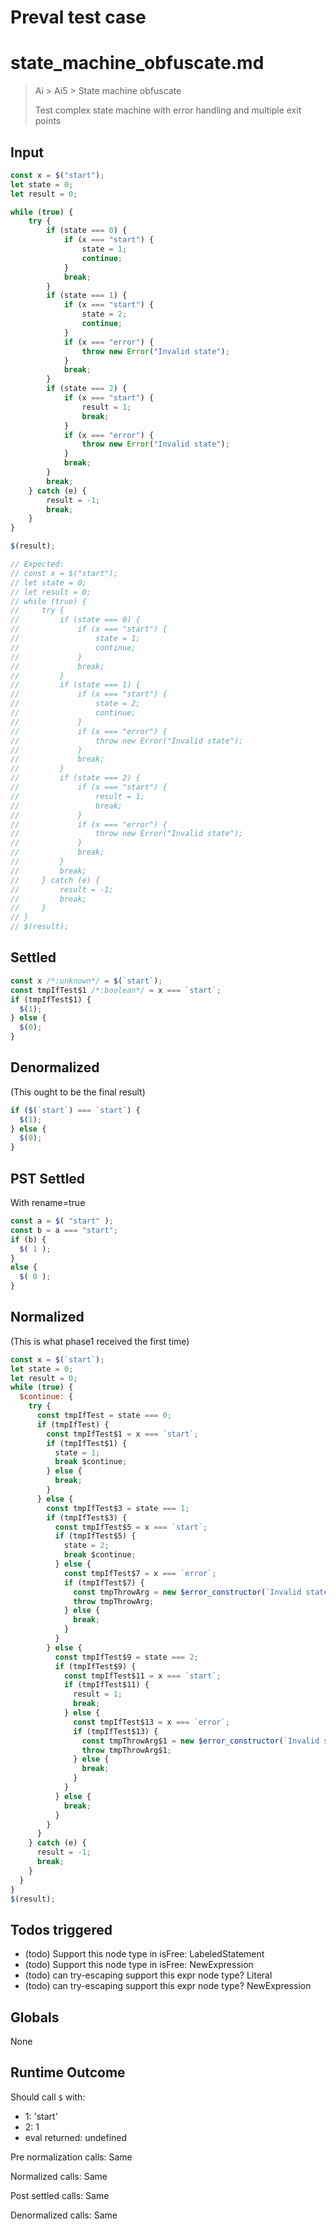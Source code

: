 # Preval test case

# state_machine_obfuscate.md

> Ai > Ai5 > State machine obfuscate
>
> Test complex state machine with error handling and multiple exit points

## Input

`````js filename=intro
const x = $("start");
let state = 0;
let result = 0;

while (true) {
    try {
        if (state === 0) {
            if (x === "start") {
                state = 1;
                continue;
            }
            break;
        }
        if (state === 1) {
            if (x === "start") {
                state = 2;
                continue;
            }
            if (x === "error") {
                throw new Error("Invalid state");
            }
            break;
        }
        if (state === 2) {
            if (x === "start") {
                result = 1;
                break;
            }
            if (x === "error") {
                throw new Error("Invalid state");
            }
            break;
        }
        break;
    } catch (e) {
        result = -1;
        break;
    }
}

$(result);

// Expected:
// const x = $("start");
// let state = 0;
// let result = 0;
// while (true) {
//     try {
//         if (state === 0) {
//             if (x === "start") {
//                 state = 1;
//                 continue;
//             }
//             break;
//         }
//         if (state === 1) {
//             if (x === "start") {
//                 state = 2;
//                 continue;
//             }
//             if (x === "error") {
//                 throw new Error("Invalid state");
//             }
//             break;
//         }
//         if (state === 2) {
//             if (x === "start") {
//                 result = 1;
//                 break;
//             }
//             if (x === "error") {
//                 throw new Error("Invalid state");
//             }
//             break;
//         }
//         break;
//     } catch (e) {
//         result = -1;
//         break;
//     }
// }
// $(result);
`````


## Settled


`````js filename=intro
const x /*:unknown*/ = $(`start`);
const tmpIfTest$1 /*:boolean*/ = x === `start`;
if (tmpIfTest$1) {
  $(1);
} else {
  $(0);
}
`````


## Denormalized
(This ought to be the final result)

`````js filename=intro
if ($(`start`) === `start`) {
  $(1);
} else {
  $(0);
}
`````


## PST Settled
With rename=true

`````js filename=intro
const a = $( "start" );
const b = a === "start";
if (b) {
  $( 1 );
}
else {
  $( 0 );
}
`````


## Normalized
(This is what phase1 received the first time)

`````js filename=intro
const x = $(`start`);
let state = 0;
let result = 0;
while (true) {
  $continue: {
    try {
      const tmpIfTest = state === 0;
      if (tmpIfTest) {
        const tmpIfTest$1 = x === `start`;
        if (tmpIfTest$1) {
          state = 1;
          break $continue;
        } else {
          break;
        }
      } else {
        const tmpIfTest$3 = state === 1;
        if (tmpIfTest$3) {
          const tmpIfTest$5 = x === `start`;
          if (tmpIfTest$5) {
            state = 2;
            break $continue;
          } else {
            const tmpIfTest$7 = x === `error`;
            if (tmpIfTest$7) {
              const tmpThrowArg = new $error_constructor(`Invalid state`);
              throw tmpThrowArg;
            } else {
              break;
            }
          }
        } else {
          const tmpIfTest$9 = state === 2;
          if (tmpIfTest$9) {
            const tmpIfTest$11 = x === `start`;
            if (tmpIfTest$11) {
              result = 1;
              break;
            } else {
              const tmpIfTest$13 = x === `error`;
              if (tmpIfTest$13) {
                const tmpThrowArg$1 = new $error_constructor(`Invalid state`);
                throw tmpThrowArg$1;
              } else {
                break;
              }
            }
          } else {
            break;
          }
        }
      }
    } catch (e) {
      result = -1;
      break;
    }
  }
}
$(result);
`````


## Todos triggered


- (todo) Support this node type in isFree: LabeledStatement
- (todo) Support this node type in isFree: NewExpression
- (todo) can try-escaping support this expr node type? Literal
- (todo) can try-escaping support this expr node type? NewExpression


## Globals


None


## Runtime Outcome


Should call `$` with:
 - 1: 'start'
 - 2: 1
 - eval returned: undefined

Pre normalization calls: Same

Normalized calls: Same

Post settled calls: Same

Denormalized calls: Same
